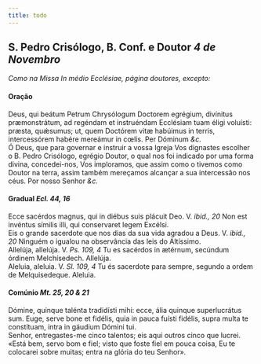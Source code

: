 ```yaml
---
title: todo
---
```

<h2 class="text-center">S. Pedro Crisólogo, B. Conf. e Doutor <em>4 de Novembro</em></h2>

<em>Como na Missa In médio Ecclésiae, página doutores, excepto:</em>

<h4 class="text-center">Oração</h4>
<div class="container-fluid">
<div class="row">
<div class="dropcap text-justify">
Deus, qui beátum Petrum Chrysólogum Doctorem egrégium, divínitus præmonstrátum, ad regéndam et instruéndam Ecclésiam tuam éligi voluísti: præsta, quǽsumus; ut, quem Doctórem vitæ habúimus in terris, intercessórem habére mereámur in cœlis. Per Dóminum <em>&c.</em>
</div>
<div class="dropcap text-justify">
Ó Deus, que para governar e instruir a vossa Igreja Vos dignastes escolher o B. Pedro Crisólogo, egrégio Doutor, o qual nos foi indicado por uma forma divina, concedei-nos, Vos imploramos, que assim como o tivemos como Doutor na terra, assim também mereçamos alcançar a sua intercessão nos céus. Por nosso Senhor <em>&c.</em>
</div>
</div>
</div>

<h4 class="text-center">Gradual <em>Ecl. 44, 16</em></h4>
<div class="container-fluid">
<div class="row">
<div class="dropcap text-justify">
Ecce sacérdos magnus, qui in diébus suis plácuit Deo. V. <em>ibid., 20</em> Non est invéntus símilis illi, qui conservaret legem Excélsi.
</div>
<div class="dropcap text-justify">
Eis o grande sacerdote que nos dias da sua vida agradou a Deus. V. <em>ibid., 20</em> Ninguém o igualou na observância das leis do Altíssimo.
</div>
<div class="text-justify">
Allelúja, allelúja. V. <em>Ps. 109, 4</em> Tu es sacérdos in ætérnum, secúndum órdinem Melchísedech. Allelúja.
</div>
<div class="text-justify">
Aleluia, aleluia. V. <em>Sl. 109, 4</em> Tu és sacerdote para sempre, segundo a ordem de Melquisedeque. Aleluia.
</div>
</div>
</div>

<h4 class="text-center">Comúnio <em>Mt. 25, 20 & 21</em></h4>
<div class="container-fluid">
<div class="row">
<div class="dropcap text-justify">
Dómine, quinque talénta tradidísti mihi: ecce, ália quinque superlucrátus sum. Euge, serve bone et fidélis, quia in pauca fuísti fidélis, supra multa te constítuam, intra in gáudium Dómini tui.
</div>
<div class="dropcap text-justify">
Senhor, entregastes-me cinco talentos; eis aqui outros cinco que lucrei. «Está bem, servo bom e fiel; visto que foste fiel em pouca coisa, Eu te colocarei sobre muitas; entra na glória do teu Senhor».
</div>
</div>
</div>